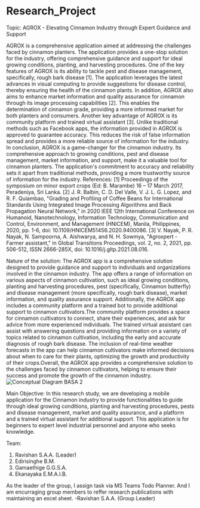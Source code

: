 # Research_Project
Topic: AGROX - Elevating Cinnamon Industry through Expert Guidance and Support

AGROX is a comprehensive application aimed at addressing the challenges faced by cinnamon planters. The application provides a one-stop solution for the industry, offering comprehensive guidance and support for ideal growing conditions, planting, and harvesting procedures. One of the key features of AGROX is its ability to tackle pest and disease management, specifically, rough bark disease [1]. The application leverages the latest advances in visual computing to provide suggestions for disease control, thereby ensuring the health of the cinnamon plants. In addition, AGROX also aims to enhance market information and quality assurance for cinnamon through its image processing capabilities [2]. This enables the determination of cinnamon grade, providing a more informed market for both planters and consumers. Another key advantage of AGROX is its community platform and trained virtual assistant [3]. Unlike traditional methods such as Facebook apps, the information provided in AGROX is approved to guarantee accuracy. This reduces the risk of false information spread and provides a more reliable source of information for the industry. In conclusion, AGROX is a game-changer for the cinnamon industry. Its comprehensive approach to growing conditions, pest and disease management, market information, and support, make it a valuable tool for cinnamon planters. The application's commitment to accuracy and reliability sets it apart from traditional methods, providing a more trustworthy source of information for the industry.
References:
[1] Proceedings of the symposium on minor export crops (Ed: B. Marambe) 16 – 17 March 2017, Peradeniya, Sri Lanka. 
[2] J. R. Balbin, C. D. Del Valle, V. J. L. G. Lopez, and R. F. Quiambao, "Grading and Profiling of Coffee Beans for International Standards Using Integrated Image Processing Algorithms and Back Propagation Neural Network," in 2020 IEEE 12th International Conference on Humanoid, Nanotechnology, Information Technology, Communication and Control, Environment, and Management (HNICEM), Manila, Philippines, 2020, pp. 1-6, doi:  10.1109/HNICEM51456.2020.9400086.
[3] V. Nayak, P. R. Nayak, N. Sampoorna, A. Aishwarya, and N. H. Sowmya, "Agroxpert - Farmer assistant," in Global Transitions Proceedings, vol. 2, no. 2, 2021, pp. 506-512, ISSN 2666-285X, doi: 10.1016/j.gltp.2021.08.016.

Nature of the solution:
The AGROX app is a comprehensive solution designed to provide guidance and support to individuals and organizations involved in the cinnamon industry. The app offers a range of information on various aspects of cinnamon cultivation, such as ideal growing conditions, planting and harvesting procedures, pest (specifically, Cinnamon butterfly) and disease management (more specifically, rough bark disease), market information, and quality assurance support. Additionally, the AGROX app includes a community platform and a trained bot to provide additional support to cinnamon cultivators.The community platform provides a space for cinnamon cultivators to connect, share their experiences, and ask for advice from more experienced individuals. The trained virtual assistant can assist with answering questions and providing information on a variety of topics related to cinnamon cultivation, including the early and accurate diagnosis of rough bark disease. The inclusion of real-time weather forecasts in the app can help cinnamon cultivators make informed decisions about when to care for their plants, optimizing the growth and productivity of their crops.Overall, the AGROX app provides a comprehensive solution to the challenges faced by cinnamon cultivators, helping to ensure their success and promote the growth of the cinnamon industry.
![Conceptual Diagram BASA 2](https://user-images.githubusercontent.com/101692241/219119143-e6c77b45-a437-4116-bbcf-e36e68fb6121.jpg)

Main Objective:
In this research study, we are developing a mobile application for the Cinnamon industry to provide functionalities to guide through ideal growing conditions, planting and harvesting procedures, pests and disease management, market and quality assurance, and a platform and a trained virtual assistant for additional support. This application is for beginners to expert level industrial personnel and anyone who seeks knowledge.

Team:
01. Ravishan S.A.A. (Leader)
02. Edirisinghe B.M.
03. Gamaethige G.G.S.A.
04. Ekanayaka E.M.A.I.B.

As the leader of the group, I assign task via MS Teams Todo Planner. And I am encurraging group members to reffer research publications with maintaining an excel sheet.
-Ravishan S.A.A. (Group Leader)
